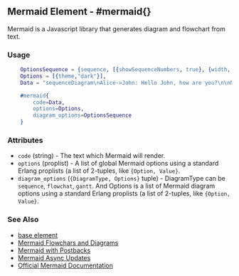 <!-- dash: #mermaid | Element | ###:Section -->



## Mermaid Element - #mermaid{}

  Mermaid is a Javascript library that generates diagram and flowchart from text.

### Usage

```erlang
	OptionsSequence = {sequence, [{showSequenceNumbers, true}, {width, 100}, {height, 100}]},
    Options = [{theme,"dark"}],
    Data = "sequenceDiagram\nAlice->John: Hello John, how are you?\n\nNote over Alice,John: A typical interaction",

    #mermaid{
		code=Data,
		options=Options,
		diagram_options=OptionsSequence
	}

```

### Attributes

* `code` (string) - The text which Mermaid will render.
* `options` (proplist) - A list of global Mermaid options using a standard Erlang
proplists (a list of 2-tuples, like `{Option, Value}`.
* `diagram_options` (`{DiagramType, Options}` tuple) - DiagramType can be `sequence`, `flowchat`, `gantt`. And Options is a list of Mermaid diagram options using a standard Erlang
proplists (a list of 2-tuples, like `{Option, Value}`.

### See Also

*  [base element](./element_base.md)
*  [Mermaid Flowchars and Diagrams](http://nitrogenproject.com/demos/demos_mermaid1)
*  [Mermaid with Postbacks](http://nitrogenproject.com/demos/demos_mermaid2)
*  [Mermaid Async Updates](http://nitrogenproject.com/demos/demos_mermaid3)
*  [Official Mermaid Documentation](https://mermaid-js.github.io/mermaid/#/)
